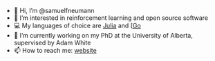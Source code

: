 - 👋 Hi, I’m @samuelfneumann
- 👀 I’m interested in reinforcement learning and open source software
- 💻 My languages of choice are [Julia](https://julialang.org/) and [[Go](https://golang.org/)
- 🌱 I’m currently working on my PhD at the University of Alberta, supervised by Adam White
- 📫 How to reach me: [website](https://samuelfneumann.github.io/)

<!---
samuelfneumann/samuelfneumann is a ✨ special ✨ repository because its `README.md` (this file) appears on your GitHub profile.
You can click the Preview link to take a look at your changes.
--->

